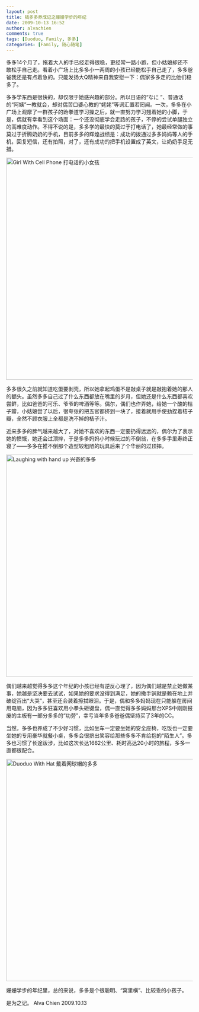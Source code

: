```yaml
---
layout: post
title: 钱多多养成记之姗姗学步的年纪
date: 2009-10-13 16:52
author: alvachien
comments: true
tags: [Duoduo, Family, 多多]
categories: [Family, 随心随笔]
---
```


多多14个月了，拖着大人的手已经走得很稳，更经常一路小跑，但小姑娘却还不敢松手自己走。看着小广场上比多多小一两周的小孩已经能松手自己走了，多多爸爸我还是有点着急的。只能发扬大Q精神来自我安慰一下：偶家多多走的比他们稳多了。

多多学东西是很快的，却仅限于她感兴趣的部分。所以日语的“なに ”、普通话的“阿姨”一教就会，却对偶苦口婆心教的“姥姥”等词汇置若罔闻。一次，多多在小广场上观摩了一群孩子的跆拳道学习操之后，就一直努力学习翘着她的小脚，于是，偶就有幸看到这个场面：一个还没彻底学会走路的孩子，不停的尝试单腿独立的高难度动作。不得不说的是，多多学的最快的莫过于打电话了，她最经常做的事莫过于折腾奶奶的手机，目前多多的辉煌战绩是：成功的拨通过多多妈妈等人的手机，回复短信，还有拍照，对了，还有成功的把手机设置成了英文，让奶奶手足无措。

<a title="Girl With Cell Phone 打电话的小女孩 by Alva Chien, on Flickr" href="http://www.flickr.com/photos/alvachien/4005159090/"><img src="http://farm4.static.flickr.com/3512/4005159090_4219c41487_b.jpg" alt="Girl With Cell Phone 打电话的小女孩" width="600" /></a>

多多很久之前就知道吃蛋要剥壳，所以她拿起鸡蛋不是敲桌子就是敲抱着她的那人的额头。虽然多多自己过了什么东西都放在嘴里的岁月，但她还是什么东西都喜欢尝鲜，比如爸爸的可乐、爷爷的啤酒等等。偶尔，偶们也作弄她，给她一个酸的桔子瓣，小姑娘尝了以后，很夸张的把五官都挤到一块了，接着就用手使劲捏着桔子瓣，全然不顾衣服上全都是洗不掉的桔子汁。

近来多多的脾气越来越大了，对她不喜欢的东西一定要扔得远远的，偶尔为了表示她的愤慨，她还会过顶摔，于是多多妈妈小时候玩过的不倒翁，在多多手里寿终正寝了——多多在推不倒那个造型较粗陋的玩具后来了个华丽的过顶摔。

<a title="Laughing with hand up 兴奋的多多 by Alva Chien, on Flickr" href="http://www.flickr.com/photos/alvachien/4005160870/"><img src="http://farm3.static.flickr.com/2662/4005160870_f320e166f2_b.jpg" alt="Laughing with hand up 兴奋的多多" width="600" /></a>

偶们越来越觉得多多这个年纪的小孩已经有逆反心理了，因为偶们越是禁止她做某事，她越是坚决要去试试，如果她的要求没得到满足，她的撒手锏就是赖在地上并破绽百出“大哭”，甚至还会装着擦拭眼泪。于是，偶和多多妈妈现在只能躲在房间用电脑，因为多多狂喜欢用小拳头砸键盘，偶一直觉得多多妈妈那台XPS中刚刚报废的主板有一部分多多的“功劳”，幸亏当年多多爸爸偶坚持买了3年的CC。

当然，多多也养成了不少好习惯，比如坐车一定要坐她的安全座椅，吃饭也一定要坐她的专用豪华就餐小桌，多多会很挤出笑容给那些多多不肯给抱的“陌生人”。多多也习惯了长途跋涉，比如这次长达1662公里、耗时高达20小时的旅程，多多一直都很配合。

<a title="Duoduo With Hat  戴着网球帽的多多 by Alva Chien, on Flickr" href="http://www.flickr.com/photos/alvachien/4004395695/"><img src="http://farm3.static.flickr.com/2547/4004395695_b4830bcc49_b.jpg" alt="Duoduo With Hat  戴着网球帽的多多" width="600" /></a>

姗姗学步的年纪里，总的来说，多多是个很聪明、“窝里横”、比较乖的小孩子。

是为之记。
Alva Chien
2009.10.13

